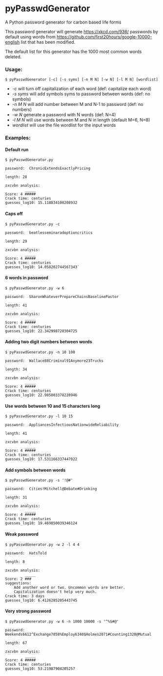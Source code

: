 # pyPasswdGenerator
A Python password generator for carbon based life forms 

This password generator will generate https://xkcd.com/936/ passwords by default using words from https://github.com/first20hours/google-10000-english list that has been modified.

The default list for this generator has the 1000 most common words deleted.

### Usage:

`$ pyPasswdGenerator [-c] [-s syms] [-n M N] [-w N] [-l M N] [wordlist]`

* _-c_ will turn off capitalization of each word (def: capitalize each word)
* _-s syms_ will add symbols syms to password between words (def: no symbols)
* _-n M N_ will add number between M and N-1 to password (def: no numbers)
* _-w N_ generate a password with N words (def: N=4)
* _-l M N_ will use words between M and N in length (default M=6, N=8)
* _wordlist_ will use the file wordlist for the input words

### Examples:

#### Default run
```
$ pyPasswdGenerator.py

password:  ChronicExtendsExactlyPricing

length: 28

zxcvbn analysis:
         _____
Score: 4 #####
Crack time: centuries
guesses_log10: 15.118834100208932
```

#### Caps off
```
$ pyPasswdGenerator.py -c

password:  beatlesseminaradoptioncritics

length: 29

zxcvbn analysis:
         _____
Score: 4 #####
Crack time: centuries
guesses_log10: 14.058202744567343`
```

#### 6 words in password
```
$ pyPasswdGenerator.py -w 6

password:  SharonWhateverPrepareChainsBaselinePastor

length: 41

zxcvbn analysis:
         _____
Score: 4 #####
Crack time: centuries
guesses_log10: 22.342998728304725
```

#### Adding two digit numbers between words
```
$ pyPasswdGenerator.py -n 10 100

password:  Wallace88Criminal91Anymore23Trucks

length: 34

zxcvbn analysis:
         _____
Score: 4 #####
Crack time: centuries
guesses_log10: 22.985003378228946
```

#### Use words between 10 and 15 characters long
```
$ pyPasswdGenerator.py -l 10 15

password:  AppliancesInfectiousNationwideReliability

length: 41

zxcvbn analysis:
         _____
Score: 4 #####
Crack time: centuries
guesses_log10: 17.531166337447022
```

#### Add symbols between words
```
$ pyPasswdGenerator.py -s '!@#'

password:  Cities!Mitchell@Debate#Drinking

length: 31

zxcvbn analysis:
         _____
Score: 4 #####
Crack time: centuries
guesses_log10: 19.469850039346124
```

#### Weak password
```
$ pyPasswdGenerator.py -w 2 -l 4 4

password:  HatsTold

length: 8

zxcvbn analysis:
         _____
Score: 2 ###
suggestions:
	Add another word or two. Uncommon words are better.
	Capitalization doesn't help very much.
Crack time: 3 days
guesses_log10: 6.4126285205443745
```

#### Very strong password
```
$ pyPasswdGenerator.py -w 6 -n 1000 10000 -s '^%$#@'

password:  Weekends6612^Exchange7858%Employ6340$Holmes2071#Counting1320@Mutual

length: 67

zxcvbn analysis:
         _____
Score: 4 #####
Crack time: centuries
guesses_log10: 53.21987904205257
```

